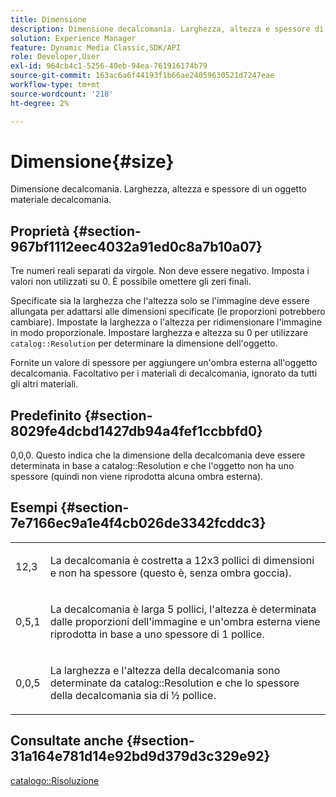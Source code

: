 ```yaml
---
title: Dimensione
description: Dimensione decalcomania. Larghezza, altezza e spessore di un oggetto materiale decalcomania.
solution: Experience Manager
feature: Dynamic Media Classic,SDK/API
role: Developer,User
exl-id: 964cb4c1-5256-40eb-94ea-761916174b79
source-git-commit: 163ac6a6f44193f1b66ae24059630521d7247eae
workflow-type: tm+mt
source-wordcount: '218'
ht-degree: 2%

---
```


# Dimensione{#size}

Dimensione decalcomania. Larghezza, altezza e spessore di un oggetto materiale decalcomania.

## Proprietà {#section-967bf1112eec4032a91ed0c8a7b10a07}

Tre numeri reali separati da virgole. Non deve essere negativo. Imposta i valori non utilizzati su 0. È possibile omettere gli zeri finali.

Specificate sia la larghezza che l&#39;altezza solo se l&#39;immagine deve essere allungata per adattarsi alle dimensioni specificate (le proporzioni potrebbero cambiare). Impostate la larghezza o l&#39;altezza per ridimensionare l&#39;immagine in modo proporzionale. Impostare larghezza e altezza su 0 per utilizzare `catalog::Resolution` per determinare la dimensione dell&#39;oggetto.

Fornite un valore di spessore per aggiungere un&#39;ombra esterna all&#39;oggetto decalcomania. Facoltativo per i materiali di decalcomania, ignorato da tutti gli altri materiali.

## Predefinito {#section-8029fe4dcbd1427db94a4fef1ccbbfd0}

0,0,0. Questo indica che la dimensione della decalcomania deve essere determinata in base a catalog::Resolution e che l&#39;oggetto non ha uno spessore (quindi non viene riprodotta alcuna ombra esterna).

## Esempi {#section-7e7166ec9a1e4f4cb026de3342fcddc3}

<table id="simpletable_E3503BD975F342C58DDB4C2B56BF0CEE"> 
 <tr class="strow"> 
  <td class="stentry"> <p>12,3 </p></td> 
  <td class="stentry"> <p>La decalcomania è costretta a 12x3 pollici di dimensioni e non ha spessore (questo è, senza ombra goccia). </p></td> 
 </tr> 
 <tr class="strow"> 
  <td class="stentry"> <p>0,5,1 </p></td> 
  <td class="stentry"> <p>La decalcomania è larga 5 pollici, l'altezza è determinata dalle proporzioni dell'immagine e un'ombra esterna viene riprodotta in base a uno spessore di 1 pollice. </p></td> 
 </tr> 
 <tr class="strow"> 
  <td class="stentry"> <p>0,0,5 </p></td> 
  <td class="stentry"> <p>La larghezza e l'altezza della decalcomania sono determinate da catalog::Resolution e che lo spessore della decalcomania sia di ½ pollice. </p></td> 
 </tr> 
</table>

## Consultate anche {#section-31a164e781d14e92bd9d379d3c329e92}

[catalogo::Risoluzione](../../../../../ir-api/material-cat/image-rendering-api-ref/c-ir-material-catalog/c-ir-attributes-reference/r-ir-resolution.md#reference-09fe14e6bfbf4db6b7f4369fffecc806)
